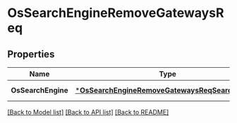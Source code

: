 # OsSearchEngineRemoveGatewaysReq

## Properties
Name | Type | Description | Notes
------------ | ------------- | ------------- | -------------
**OsSearchEngine** | [***OsSearchEngineRemoveGatewaysReqSearchEngine**](OSSearchEngineRemoveGatewaysReq_SearchEngine.md) |  | [default to null]

[[Back to Model list]](../README.md#documentation-for-models) [[Back to API list]](../README.md#documentation-for-api-endpoints) [[Back to README]](../README.md)


